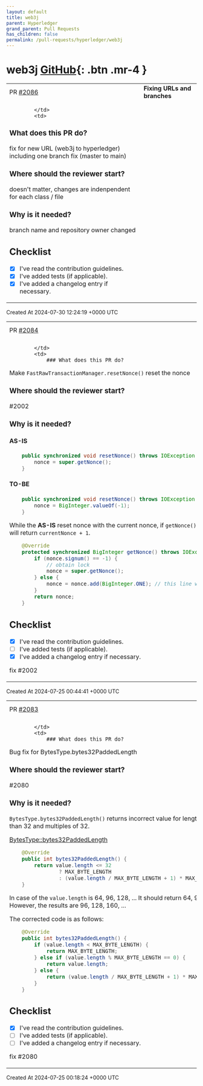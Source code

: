 ```yaml
---
layout: default
title: web3j
parent: Hyperledger
grand_parent: Pull Requests
has_children: false
permalink: /pull-requests/hyperledger/web3j
---
```


# web3j <span class="fs-3 right-align">[GitHub](https://github.com/hyperledger/web3j){: .btn .mr-4 }</span>


<div>
    <table>
        <tr>
            <td>
                PR <a href="https://github.com/hyperledger/web3j/pull/2086" class=".btn">#2086</a>
            </td>
            <td>
                <b>
                    Fixing URLs and branches
                </b>
            </td>
        </tr>
        <tr>
            <td>
                
            </td>
            <td>
                
### What does this PR do?
fix for new URL (web3j to hyperledger) including one branch fix (master to main)

### Where should the reviewer start?
doesn't matter, changes are indenpendent for each class / file

### Why is it needed?
branch name and repository owner changed

## Checklist

- [x] I've read the contribution guidelines.
- [x] I've added tests (if applicable).
- [x] I've added a changelog entry if necessary.
            </td>
        </tr>
    </table>
    <div class="right-align">
        Created At 2024-07-30 12:24:19 +0000 UTC
    </div>
</div>

<div>
    <table>
        <tr>
            <td>
                PR <a href="https://github.com/hyperledger/web3j/pull/2084" class=".btn">#2084</a>
            </td>
            <td>
                <b>
                    Bug fix for FastRawTransactionManager.resetNonce
                </b>
            </td>
        </tr>
        <tr>
            <td>
                
            </td>
            <td>
                ### What does this PR do?
Make `FastRawTransactionManager.resetNonce()` reset the nonce

### Where should the reviewer start?
#2002

### Why is it needed?
#### AS-IS
```java
    public synchronized void resetNonce() throws IOException {
        nonce = super.getNonce();
    }
```
#### TO-BE
```java
    public synchronized void resetNonce() throws IOException {
        nonce = BigInteger.valueOf(-1);
    }
```

While the **AS-IS** reset nonce with the current nonce, if `getNonce()` is called, it will return `currentNonce + 1`.

```java
    @Override
    protected synchronized BigInteger getNonce() throws IOException {
        if (nonce.signum() == -1) {
            // obtain lock
            nonce = super.getNonce();
        } else {
            nonce = nonce.add(BigInteger.ONE); // this line will be called
        }
        return nonce;
    }
```

## Checklist

- [x] I've read the contribution guidelines.
- [ ] I've added tests (if applicable).
- [x] I've added a changelog entry if necessary.

fix #2002
            </td>
        </tr>
    </table>
    <div class="right-align">
        Created At 2024-07-25 00:44:41 +0000 UTC
    </div>
</div>

<div>
    <table>
        <tr>
            <td>
                PR <a href="https://github.com/hyperledger/web3j/pull/2083" class=".btn">#2083</a>
            </td>
            <td>
                <b>
                    Bug fix for BytesType.bytes32PaddedLength
                </b>
            </td>
        </tr>
        <tr>
            <td>
                
            </td>
            <td>
                ### What does this PR do?
Bug fix for BytesType.bytes32PaddedLength

### Where should the reviewer start?
#2080 

### Why is it needed?
`BytesType.bytes32PaddedLength()` returns incorrect value for lengths greater than 32 and multiples of 32.

[BytesType::bytes32PaddedLength‎](https://github.com/hyperledger/web3j/blob/main/abi/src/main/java/org/web3j/abi/datatypes/BytesType.java#L29)
```java
    @Override
    public int bytes32PaddedLength() {
        return value.length <= 32
                ? MAX_BYTE_LENGTH
                : (value.length / MAX_BYTE_LENGTH + 1) * MAX_BYTE_LENGTH;
    }
```
In case of the `value.length` is 64, 96, 128, ...
It should return 64, 96, 128, ...
However, the results are 96, 128, 160, ...

The corrected code is as follows:
```java
    @Override
    public int bytes32PaddedLength() {
        if (value.length < MAX_BYTE_LENGTH) {
            return MAX_BYTE_LENGTH;
        } else if (value.length % MAX_BYTE_LENGTH == 0) {
            return value.length;
        } else {
            return (value.length / MAX_BYTE_LENGTH + 1) * MAX_BYTE_LENGTH;
        }
    }
```

## Checklist

- [x] I've read the contribution guidelines.
- [ ] I've added tests (if applicable).
- [ ] I've added a changelog entry if necessary.

fix #2080 
            </td>
        </tr>
    </table>
    <div class="right-align">
        Created At 2024-07-25 00:18:24 +0000 UTC
    </div>
</div>

